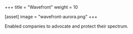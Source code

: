 +++
title = "Wavefront"
weight = 10

[asset]
  image = "wavefront-aurora.png"
+++

Enabled companies to advocate and protect their spectrum.
